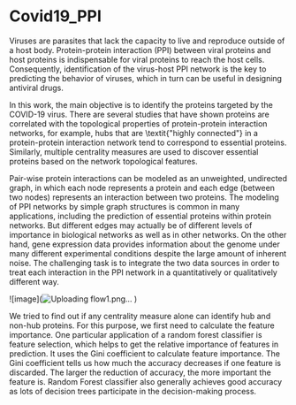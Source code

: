 # Covid19_PPI
Viruses are parasites that lack the capacity to live and reproduce outside of a host body. Protein-protein interaction (PPI) between viral proteins and host proteins is indispensable for viral proteins to reach the host cells. Consequently, identification of the virus-host PPI network is the key to predicting the behavior of viruses, which in turn can be useful in designing antiviral drugs. 

In this work, the main objective is to identify the proteins targeted by the COVID-19 virus. There are several studies that have shown proteins are correlated with the topological properties of protein-protein interaction networks, for example, hubs that are \textit{"highly connected"} in a protein-protein interaction network tend to correspond to essential proteins. Similarly, multiple centrality measures are used to discover essential proteins based on the network topological features.

Pair-wise protein interactions can be modeled as an unweighted, undirected graph, in which each node represents a protein and each edge (between two nodes) represents an interaction between two proteins. The modeling of PPI networks by simple graph structures is common in many applications, including the prediction of essential proteins within protein networks. But different edges may actually be of different levels of importance in biological networks as well as in other networks. On the other hand, gene expression data provides information about the genome under many different experimental conditions despite the large amount of inherent noise. The challenging task is to integrate the two data sources in order to treat each interaction in the PPI network in a quantitatively or qualitatively different way.

![image](![Uploading flow1.png…]()
)

We tried to find out if any centrality measure alone can identify hub and non-hub proteins. For this purpose, we first need to calculate the feature importance. One particular application of a random forest classifier is feature selection, which helps to get the relative importance of features in prediction. It uses the Gini coefficient to calculate feature importance. The Gini coefficient tells us how much the accuracy decreases if one feature is discarded. The larger the reduction of accuracy, the more important the feature is. Random  Forest classifier also generally achieves good accuracy as lots of decision trees participate in the decision-making process.
